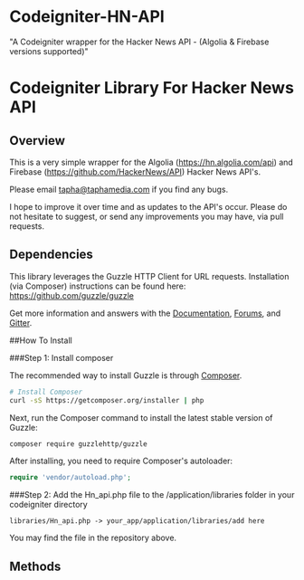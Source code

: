 # Codeigniter-HN-API
"A Codeigniter wrapper for the Hacker News API - (Algolia &amp; Firebase versions supported)"

# Codeigniter Library For Hacker News API

## Overview

This is a very simple wrapper for the Algolia (https://hn.algolia.com/api) and Firebase (https://github.com/HackerNews/API) Hacker News API's.

Please email tapha@taphamedia.com if you find any bugs.

I hope to improve it over time and as updates to the API's occur. Please do not hesitate to suggest, or send any improvements you may have, via pull requests.

## Dependencies

This library leverages the Guzzle HTTP Client for URL requests. Installation (via Composer) instructions can be found here: https://github.com/guzzle/guzzle

Get more information and answers with the
[Documentation](http://guzzlephp.org/),
[Forums](https://groups.google.com/forum/?hl=en#!forum/guzzle),
and [Gitter](https://gitter.im/guzzle/guzzle).

##How To Install

###Step 1: Install composer 

The recommended way to install Guzzle is through
[Composer](http://getcomposer.org).

```bash
# Install Composer
curl -sS https://getcomposer.org/installer | php
```

Next, run the Composer command to install the latest stable version of Guzzle:

```bash
composer require guzzlehttp/guzzle
```

After installing, you need to require Composer's autoloader:

```php
require 'vendor/autoload.php';
```
###Step 2: Add the Hn_api.php file to the /application/libraries folder in your codeigniter directory

```
libraries/Hn_api.php -> your_app/application/libraries/add here
``` 
You may find the file in the repository above.

## Methods

